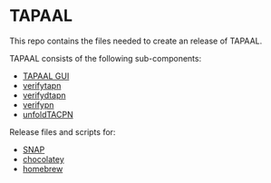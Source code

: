 # TAPAAL

This repo contains the files needed to create an release of TAPAAL. 

TAPAAL consists of the following sub-components:
  - [TAPAAL GUI](https://github.com/tapaal/tapaal-gui)
  - [verifytapn](https://github.com/tapaal/verifytapn)
  - [verifydtapn](https://github.com/tapaal/verifydtapn)
  - [verifypn](https://github.com/tapaal/verifypn)
  - [unfoldTACPN](https://github.com/TAPAAL/unfoldTACPN)

Release files and scripts for:
  - [SNAP](https://github.com/TAPAAL/snapcraft-tapaal)
  - [chocolatey](https://github.com/TAPAAL/chocolatey-tapaal)
  - [homebrew](https://github.com/TAPAAL/homebrew-tapaal)
